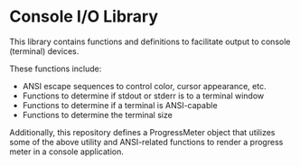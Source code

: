 Console I/O Library
===================

This library contains functions and definitions to facilitate output to
console (terminal) devices.

These functions include:

* ANSI escape sequences to control color, cursor appearance, etc.
* Functions to determine if stdout or stderr is to a terminal window
* Functions to determine if a terminal is ANSI-capable
* Functions to determine the terminal size

Additionally, this repository defines a ProgressMeter object that utilizes
some of the above utility and ANSI-related functions to render a progress
meter in a console application.
